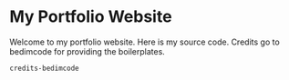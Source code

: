 # My Portfolio Website

Welcome to my portfolio website.
Here is my source code.
Credits go to bedimcode for providing the boilerplates.



`credits-bedimcode`


